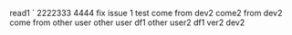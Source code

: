 
read1
`
2222333
4444
fix issue 1 test
come from dev2
come2 from dev2
come from other user
other user df1
other user2 df1
ver2 dev2
